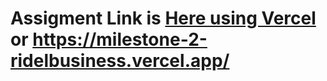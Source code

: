 # Assigment Link is [Here using Vercel](https://milestone-2-ridelbusiness.vercel.app/) or https://milestone-2-ridelbusiness.vercel.app/
